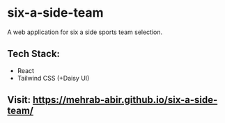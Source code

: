 # six-a-side-team
A web application for six a side sports team selection.
## Tech Stack:
- React
- Tailwind CSS (+Daisy UI)

## Visit: https://mehrab-abir.github.io/six-a-side-team/
